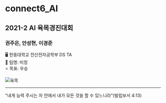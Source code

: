 # connect6_AI
## 2021-2 AI 육목경진대회
### 권주은, 안성현, 이경준
🖥 한동대학교 전산전자공학부 DS TA  
💎 팀명: 미정  
⭐ 목표: 우승  

![육목](https://user-images.githubusercontent.com/61014494/125806176-bdc2ebbd-fcb3-4c43-acc3-04f8c3a70d2f.jpeg)

----------
"내게 능력 주시는 자 안에서 내가 모든 것을 할 수 있느니라"(빌립보서 4:13)
